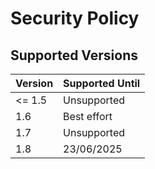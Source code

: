 # Security Policy

## Supported Versions

| Version | Supported Until |
| ------- | --------------- |
| <= 1.5  | Unsupported     |
| 1.6     | Best effort     |
| 1.7     | Unsupported     |
| 1.8     | 23/06/2025      |
